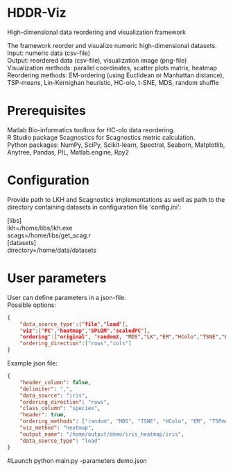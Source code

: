 # HDDR-Viz
High-dimensional data reordering and visualization framework

The framework reorder and visualize numeric high-dimensional datasets. <br />
Input: numeric data (csv-file) <br />
Output: reordered data (csv-file), visualization image (png-file) <br />
Visualization methods: parallel coordinates, scatter plots matrix, heatmap <br />
Reordering methods: EM-ordering (using Euclidean or Manhattan distance), TSP-means, Lin-Kernighan heuristic, HC-olo, t-SNE, MDS, random shuffle

# Prerequisites
Matlab Bio-informatics toolbox for HC-olo data reordering. <br />
R Studio package Scagnostics for Scagnostics metric calculation. <br />
Python packages: NumPy, SciPy, Scikit-learn, Spectral, Seaborn, Matplotlib, Anytree, Pandas, PIL, Matlab.engine, Rpy2

# Configuration
Provide path to LKH and Scagnostics implementations as well as path to the directory containing datasets in configuration file 'config.ini':

[libs] <br />
lkh=/home/libs/lkh.exe <br />
scags=/home/libs/get_scag.r <br />
[datasets] <br />
directory=/home/data/datasets

# User parameters
User can define parameters in a json-file. <br />
Possible options:<br />
```json
{
    "data_source_type':["file","load"], 
    "viz":["PC","heatmap","SPLOM","scaledPC"],
    "ordering":["original", "random2, "MDS","LK","EM","HColo","TSNE","EMmanhattan"],
    "ordering_direction":["rows","cols"]
}
```

Example json file: <br />
```json
{
    "header_column": false, 
    "delimiter": ",", 
    "data_source": "iris", 
    "ordering_direction": "rows",
    "class_column": "species", 
    "header": true, 
    "ordering_methods": ["random", "MDS", "TSNE", "HColo", "EM", "TSPmeans", "LK"], 
    "viz_method": "heatmap", 
    "output_name": "/home/output/demo/iris_heatmap/iris", 
    "data_source_type": "load"
}  
```

#Launch 
python main.py -parameters demo.json
